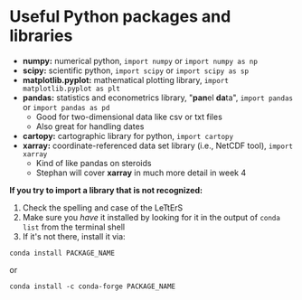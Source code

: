 # Useful Python packages and libraries

* __numpy:__ numerical python, ```import numpy``` or ```import numpy as np```
* __scipy:__ scientific python, ```import scipy``` or ```import scipy as sp```
* __matplotlib.pyplot:__ mathematical plotting library, ```import matplotlib.pyplot as plt```
* __pandas:__ statistics and econometrics library, "**pan**el **da**ta", ```import pandas``` or ```import pandas as pd```
  * Good for two-dimensional data like csv or txt files
  * Also great for handling dates
* __cartopy:__ cartographic library for python, ```import cartopy```
* __xarray:__ coordinate-referenced data set library (i.e., NetCDF tool), ```import xarray```
  * Kind of like pandas on steroids
  * Stephan will cover __xarray__ in much more detail in week 4

__If you try to import a library that is not recognized:__
1. Check the spelling and case of the LeTtErS
2. Make sure you _have_ it installed by looking for it in the output of ```conda list``` from the terminal shell
3. If it's not there, install it via:

```conda install PACKAGE_NAME```

or

```conda install -c conda-forge PACKAGE_NAME```
